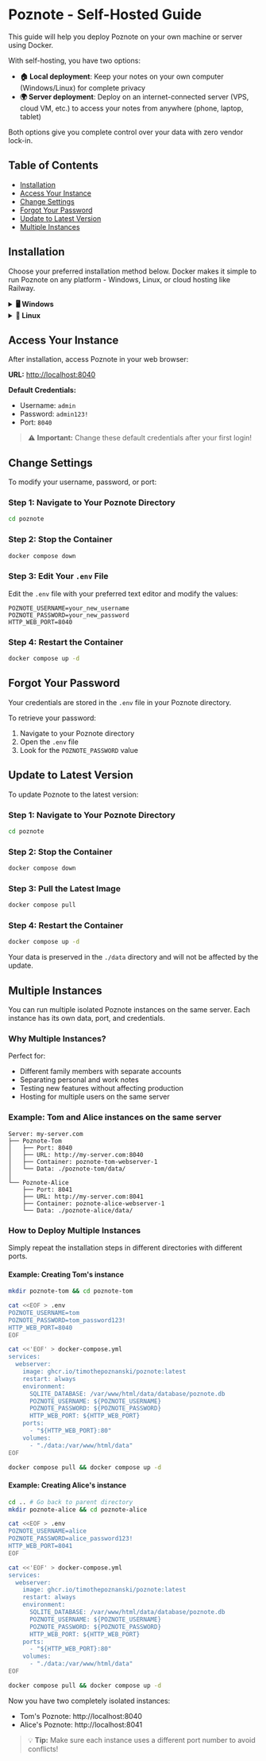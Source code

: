 # Poznote - Self-Hosted Guide

This guide will help you deploy Poznote on your own machine or server using Docker.

With self-hosting, you have two options:
- **🏠 Local deployment**: Keep your notes on your own computer (Windows/Linux) for complete privacy
- **🌍 Server deployment**: Deploy on an internet-connected server (VPS, cloud VM, etc.) to access your notes from anywhere (phone, laptop, tablet)

Both options give you complete control over your data with zero vendor lock-in.

## Table of Contents

- [Installation](#installation)
- [Access Your Instance](#access-your-instance)
- [Change Settings](#change-settings)
- [Forgot Your Password](#forgot-your-password)
- [Update to Latest Version](#update-to-latest-version)
- [Multiple Instances](#multiple-instances)

## Installation

Choose your preferred installation method below. Docker makes it simple to run Poznote on any platform - Windows, Linux, or cloud hosting like Railway.

<details>
<summary><strong>🖥️ Windows</strong></summary>

#### Step 1: Prerequisite

Install and start [Docker Desktop](https://docs.docker.com/desktop/setup/install/windows-install/)

#### Step 2: Deploy Poznote

Open Powershell and run the following commands:

```powershell
mkdir poznote
```

```powershell
cd poznote
```

```powershell
@"
POZNOTE_USERNAME=admin
POZNOTE_PASSWORD=admin123!
HTTP_WEB_PORT=8040
"@ | Out-File -FilePath .env -Encoding UTF8
```

```powershell
@"
services:
  webserver:
    image: ghcr.io/timothepoznanski/poznote:latest
    restart: always
    environment:
      SQLITE_DATABASE: /var/www/html/data/database/poznote.db
      POZNOTE_USERNAME: `${POZNOTE_USERNAME}
      POZNOTE_PASSWORD: `${POZNOTE_PASSWORD}
      HTTP_WEB_PORT: `${HTTP_WEB_PORT}
    ports:
      - "`${HTTP_WEB_PORT}:80"
    volumes:
      - "./data:/var/www/html/data"
    command: /bin/sh -c "chmod 755 /var/www/html && chown -R www-data:www-data /var/www/html/data && chmod -R 775 /var/www/html/data && apache2-foreground"
"@ | Out-File -FilePath docker-compose.yml -Encoding UTF8
```

```powershell
docker compose pull
```

```powershell
docker compose up -d
```

</details>

<details>
<summary><strong>🐧 Linux</strong></summary>

#### Step 1: Prerequisite

1. Install [Docker engine](https://docs.docker.com/engine/install/)
2. Install [Docker Compose](https://docs.docker.com/compose/install/linux)

#### Step 2: Install Poznote

Open a Terminal and run the following commands:

```bash
mkdir poznote
```

```bash
cd poznote
```

```bash
cat <<EOF > .env
POZNOTE_USERNAME=admin
POZNOTE_PASSWORD=admin123!
HTTP_WEB_PORT=8040
EOF
```

```bash
cat <<'EOF' > docker-compose.yml
services:
  webserver:
    image: ghcr.io/timothepoznanski/poznote:latest
    restart: always
    environment:
      SQLITE_DATABASE: /var/www/html/data/database/poznote.db
      POZNOTE_USERNAME: ${POZNOTE_USERNAME}
      POZNOTE_PASSWORD: ${POZNOTE_PASSWORD}
      HTTP_WEB_PORT: ${HTTP_WEB_PORT}
    ports:
      - "${HTTP_WEB_PORT}:80"
    volumes:
      - "./data:/var/www/html/data"
    command: /bin/sh -c "chmod 755 /var/www/html && chown -R www-data:www-data /var/www/html/data && chmod -R 775 /var/www/html/data && apache2-foreground"
EOF
```

```bash
docker compose pull
```

```bash
docker compose up -d
```

</details>

## Access Your Instance

After installation, access Poznote in your web browser:

**URL:** [http://localhost:8040](http://localhost:8040)

**Default Credentials:**
- Username: `admin`
- Password: `admin123!`
- Port: `8040`

> ⚠️ **Important:** Change these default credentials after your first login!

## Change Settings

To modify your username, password, or port:

### Step 1: Navigate to Your Poznote Directory

```bash
cd poznote
```

### Step 2: Stop the Container

```bash
docker compose down
```

### Step 3: Edit Your `.env` File

Edit the `.env` file with your preferred text editor and modify the values:

```
POZNOTE_USERNAME=your_new_username
POZNOTE_PASSWORD=your_new_password
HTTP_WEB_PORT=8040
```

### Step 4: Restart the Container

```bash
docker compose up -d
```

## Forgot Your Password

Your credentials are stored in the `.env` file in your Poznote directory.

To retrieve your password:

1. Navigate to your Poznote directory
2. Open the `.env` file
3. Look for the `POZNOTE_PASSWORD` value

## Update to Latest Version

To update Poznote to the latest version:

### Step 1: Navigate to Your Poznote Directory

```bash
cd poznote
```

### Step 2: Stop the Container

```bash
docker compose down
```

### Step 3: Pull the Latest Image

```bash
docker compose pull
```

### Step 4: Restart the Container

```bash
docker compose up -d
```

Your data is preserved in the `./data` directory and will not be affected by the update.

## Multiple Instances

You can run multiple isolated Poznote instances on the same server. Each instance has its own data, port, and credentials.

### Why Multiple Instances?

Perfect for:
- Different family members with separate accounts
- Separating personal and work notes
- Testing new features without affecting production
- Hosting for multiple users on the same server

### Example: Tom and Alice instances on the same server

```
Server: my-server.com
├── Poznote-Tom
│   ├── Port: 8040
│   ├── URL: http://my-server.com:8040
│   ├── Container: poznote-tom-webserver-1
│   └── Data: ./poznote-tom/data/
│
└── Poznote-Alice
    ├── Port: 8041
    ├── URL: http://my-server.com:8041
    ├── Container: poznote-alice-webserver-1
    └── Data: ./poznote-alice/data/
```

### How to Deploy Multiple Instances

Simply repeat the installation steps in different directories with different ports.

#### Example: Creating Tom's instance

```bash
mkdir poznote-tom && cd poznote-tom

cat <<EOF > .env
POZNOTE_USERNAME=tom
POZNOTE_PASSWORD=tom_password123!
HTTP_WEB_PORT=8040
EOF

cat <<'EOF' > docker-compose.yml
services:
  webserver:
    image: ghcr.io/timothepoznanski/poznote:latest
    restart: always
    environment:
      SQLITE_DATABASE: /var/www/html/data/database/poznote.db
      POZNOTE_USERNAME: ${POZNOTE_USERNAME}
      POZNOTE_PASSWORD: ${POZNOTE_PASSWORD}
      HTTP_WEB_PORT: ${HTTP_WEB_PORT}
    ports:
      - "${HTTP_WEB_PORT}:80"
    volumes:
      - "./data:/var/www/html/data"
EOF

docker compose pull && docker compose up -d
```

#### Example: Creating Alice's instance

```bash
cd .. # Go back to parent directory
mkdir poznote-alice && cd poznote-alice

cat <<EOF > .env
POZNOTE_USERNAME=alice
POZNOTE_PASSWORD=alice_password123!
HTTP_WEB_PORT=8041
EOF

cat <<'EOF' > docker-compose.yml
services:
  webserver:
    image: ghcr.io/timothepoznanski/poznote:latest
    restart: always
    environment:
      SQLITE_DATABASE: /var/www/html/data/database/poznote.db
      POZNOTE_USERNAME: ${POZNOTE_USERNAME}
      POZNOTE_PASSWORD: ${POZNOTE_PASSWORD}
      HTTP_WEB_PORT: ${HTTP_WEB_PORT}
    ports:
      - "${HTTP_WEB_PORT}:80"
    volumes:
      - "./data:/var/www/html/data"
EOF

docker compose pull && docker compose up -d
```

Now you have two completely isolated instances:
- Tom's Poznote: http://localhost:8040
- Alice's Poznote: http://localhost:8041

> 💡 **Tip:** Make sure each instance uses a different port number to avoid conflicts!
